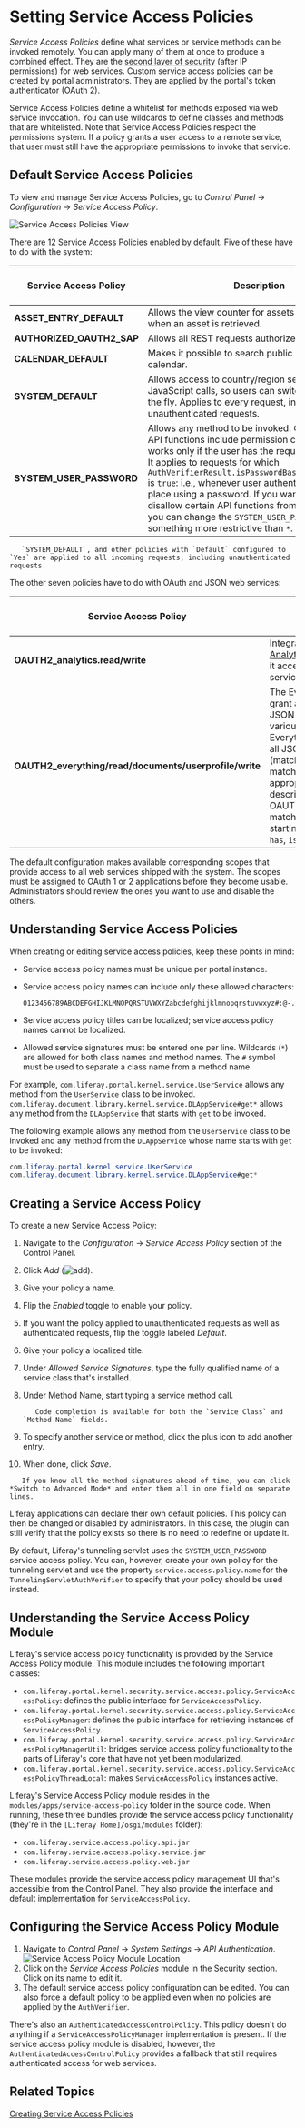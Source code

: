 # Setting Service Access Policies

*Service Access Policies* define what services or service methods can be invoked remotely. You can apply many of them at once to produce a combined effect. They are the [second layer of security](./securing-web-services.md) (after IP permissions) for web services. Custom service access policies can be created by portal administrators. They are applied by the portal's token authenticator (OAuth 2).

Service Access Policies define a whitelist for methods exposed via web service invocation. You can use wildcards to define classes and methods that are whitelisted. Note that Service Access Policies respect the permissions system. If a policy grants a user access to a remote service, that user must still have the appropriate permissions to invoke that service.

## Default Service Access Policies

To view and manage Service Access Policies, go to *Control Panel* &rarr; *Configuration* &rarr; *Service Access Policy*.

![Service Access Policies View](./setting-service-access-policies/images/01.png)

There are 12 Service Access Policies enabled by default. Five of these have to do with the system:

| Service Access Policy | Description | Enabled by Default |
| --- | --- | --- |
| **ASSET_ENTRY_DEFAULT** | Allows the view counter for assets to be updated when an asset is retrieved. | &#10004; |
| **AUTHORIZED_OAUTH2_SAP** | Allows all REST requests authorized by OAuth 2. | &#10004; |
| **CALENDAR_DEFAULT** | Makes it possible to search public events in the calendar. | &#10004; |
| **SYSTEM_DEFAULT** | Allows access to country/region services by JavaScript calls, so users can switch languages on the fly. Applies to every request, including unauthenticated requests. | &#10004; |
| **SYSTEM_USER_PASSWORD** | Allows any method to be invoked. Of course, since API functions include permission checks, this call works only if the user has the required permission. It applies to requests for which `AuthVerifierResult.isPasswordBasedAuthentication` is `true`: i.e., whenever user authentication took place using a password. If you want to completely disallow certain API functions from being invoked, you can change the `SYSTEM_USER_PASSWORD` policy to something more restrictive than `*`. | &#10004; |

```note::
   `SYSTEM_DEFAULT`, and other policies with `Default` configured to `Yes` are applied to all incoming requests, including unauthenticated requests.
```

The other seven policies have to do with OAuth and JSON web services:

| Service Access Policy | Description | Enabled by Default |
| --- | --- | --- |
| **OAUTH2_analytics.read/write** | Integrates with [Liferay Analytics Cloud](https://www.liferay.com/products/analytics-cloud), allowing it access to JSON web services. | &#10004; |
| **OAUTH2_everything/read/documents/userprofile/write** | The Everything policies grant access to all the JSON web services for various reasons. Everything is everything: all JSON web services (matches `*`). The others match method signatures appropriate to their description. For example, OAUTH2_everything.read matches all methods starting with `fetch`, `get`, `has`, `is`, or `search`. | &#10004; |

The default configuration makes available corresponding scopes that provide access to all web services shipped with the system. The scopes must be assigned to OAuth 1 or 2 applications before they become usable. Administrators should review the ones you want to use and disable the others.

## Understanding Service Access Policies

When creating or editing service access policies, keep these points in mind:

* Service access policy names must be unique per portal instance.
* Service access policy names can include only these allowed characters:

    ```
    0123456789ABCDEFGHIJKLMNOPQRSTUVWXYZabcdefghijklmnopqrstuvwxyz#:@-./_
    ```

* Service access policy titles can be localized; service access policy names cannot be localized.
* Allowed service signatures must be entered one per line. Wildcards (`*`) are allowed for both class names and method names. The `#` symbol must be used to separate a class name from a method name.

For example, `com.liferay.portal.kernel.service.UserService` allows any method from the `UserService` class to be invoked. `com.liferay.document.library.kernel.service.DLAppService#get*` allows any method from the `DLAppService` that starts with `get` to be invoked.

The following example allows any method from the `UserService` class to be invoked and any method from the `DLAppService` whose name starts with `get` to be invoked:

```java
com.liferay.portal.kernel.service.UserService
com.liferay.document.library.kernel.service.DLAppService#get*
```

## Creating a Service Access Policy

To create a new Service Access Policy:

1. Navigate to the *Configuration* &rarr; *Service Access Policy* section of the Control Panel.
1. Click *Add* (![add](../../../images/icon-add.png)).
1. Give your policy a name.
1. Flip the *Enabled* toggle to enable your policy.
1. If you want the policy applied to unauthenticated requests as well as authenticated requests, flip the toggle labeled *Default*.
1. Give your policy a localized title.
1. Under _Allowed Service Signatures_, type the fully qualified name of a service class that's installed.
1. Under Method Name, start typing a service method call.

    ```note::
       Code completion is available for both the `Service Class` and `Method Name` fields.
    ```

1. To specify another service or method, click the plus icon to add another entry.
1. When done, click *Save*.

```tip::
   If you know all the method signatures ahead of time, you can click *Switch to Advanced Mode* and enter them all in one field on separate lines.
```

<!-- The following two paragraphs feel out of place; not sure where they should go. -->
Liferay applications can declare their own default policies. This policy can then be changed or disabled by administrators. In this case, the plugin can still verify that the policy exists so there is no need to redefine or update it.

By default, Liferay's tunneling servlet uses the `SYSTEM_USER_PASSWORD` service access policy. You can, however, create your own policy for the tunneling servlet and use the property `service.access.policy.name` for the `TunnelingServletAuthVerifier` to specify that your policy should be used instead.

## Understanding the Service Access Policy Module

Liferay's service access policy functionality is provided by the Service Access Policy module. This module includes the following important classes:

* `com.liferay.portal.kernel.security.service.access.policy.ServiceAccessPolicy`: defines the public interface for `ServiceAccessPolicy`.
* `com.liferay.portal.kernel.security.service.access.policy.ServiceAccessPolicyManager`: defines the public interface for retrieving instances of `ServiceAccessPolicy`.
* `com.liferay.portal.kernel.security.service.access.policy.ServiceAccessPolicyManagerUtil`: bridges service access policy functionality to the parts of Liferay's core that have not yet been modularized.
* `com.liferay.portal.kernel.security.service.access.policy.ServiceAccessPolicyThreadLocal`: makes `ServiceAccessPolicy` instances active.

Liferay's Service Access Policy module resides in the `modules/apps/service-access-policy` folder in the source code. When running, these three bundles provide the service access policy functionality (they're in the `[Liferay Home]/osgi/modules` folder):

* `com.liferay.service.access.policy.api.jar`
* `com.liferay.service.access.policy.service.jar`
* `com.liferay.service.access.policy.web.jar`

These modules provide the service access policy management UI that's accessible from the Control Panel. They also provide the interface and default implementation for `ServiceAccessPolicy`.

## Configuring the Service Access Policy Module

1. Navigate to _Control Panel_ &rarr; _System Settings_ &rarr; _API Authentication_.
    ![Service Access Policy Module Location](./setting-service-access-policies/images/02.png)
1. Click on the _Service Access Policies_ module in the Security section. Click on its name to edit it.
1. The default service access policy configuration can be edited. You can also force a default policy to be applied even when no policies are applied by the `AuthVerifier`.

There's also an `AuthenticatedAccessControlPolicy`. This policy doesn't do anything if a `ServiceAccessPolicyManager` implementation is present. If the service access policy module is disabled, however, the `AuthenticatedAccessControlPolicy` provides a fallback that still requires authenticated access for web services.

## Related Topics

[Creating Service Access Policies](../../platform/service-access-policies.md)
